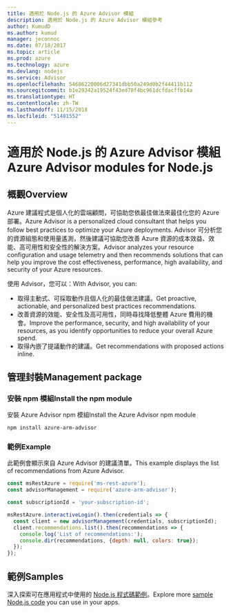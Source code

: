 ```yaml
---
title: 適用於 Node.js 的 Azure Advisor 模組
description: 適用於 Node.js 的 Azure Advisor 模組參考
author: KumudD
ms.author: kumud
manager: jeconnoc
ms.date: 07/18/2017
ms.topic: article
ms.prod: azure
ms.technology: azure
ms.devlang: nodejs
ms.service: Advisor
ms.openlocfilehash: 54686220006d27341dbb50a249d0b2f44411b112
ms.sourcegitcommit: b1e29342a19524f43ed70f4bc961dcfdacffb14a
ms.translationtype: HT
ms.contentlocale: zh-TW
ms.lasthandoff: 11/15/2018
ms.locfileid: "51481552"
---
```

# <a name="azure-advisor-modules-for-nodejs"></a><span data-ttu-id="2a280-103">適用於 Node.js 的 Azure Advisor 模組</span><span class="sxs-lookup"><span data-stu-id="2a280-103">Azure Advisor modules for Node.js</span></span>

## <a name="overview"></a><span data-ttu-id="2a280-104">概觀</span><span class="sxs-lookup"><span data-stu-id="2a280-104">Overview</span></span>

<span data-ttu-id="2a280-105">Azure 建議程式是個人化的雲端顧問，可協助您依最佳做法來最佳化您的 Azure 部署。</span><span class="sxs-lookup"><span data-stu-id="2a280-105">Azure Advisor is a personalized cloud consultant that helps you follow best practices to optimize your Azure deployments.</span></span> <span data-ttu-id="2a280-106">Advisor 可分析您的資源組態和使用量遙測，然後建議可協助您改善 Azure 資源的成本效益、效能、高可用性和安全性的解決方案。</span><span class="sxs-lookup"><span data-stu-id="2a280-106">Advisor analyzes your resource configuration and usage telemetry and then recommends solutions that can help you improve the cost effectiveness, performance, high availability, and security of your Azure resources.</span></span>

<span data-ttu-id="2a280-107">使用 Advisor，您可以：</span><span class="sxs-lookup"><span data-stu-id="2a280-107">With Advisor, you can:</span></span>
- <span data-ttu-id="2a280-108">取得主動式、可採取動作且個人化的最佳做法建議。</span><span class="sxs-lookup"><span data-stu-id="2a280-108">Get proactive, actionable, and personalized best practices recommendations.</span></span>
- <span data-ttu-id="2a280-109">改善資源的效能、安全性及高可用性，同時尋找降低整體 Azure 費用的機會。</span><span class="sxs-lookup"><span data-stu-id="2a280-109">Improve the performance, security, and high availability of your resources, as you identify opportunities to reduce your overall Azure spend.</span></span>
- <span data-ttu-id="2a280-110">取得內嵌了提議動作的建議。</span><span class="sxs-lookup"><span data-stu-id="2a280-110">Get recommendations with proposed actions inline.</span></span>

## <a name="management-package"></a><span data-ttu-id="2a280-111">管理封裝</span><span class="sxs-lookup"><span data-stu-id="2a280-111">Management package</span></span>

### <a name="install-the-npm-module"></a><span data-ttu-id="2a280-112">安裝 npm 模組</span><span class="sxs-lookup"><span data-stu-id="2a280-112">Install the npm module</span></span>

<span data-ttu-id="2a280-113">安裝 Azure Advisor npm 模組</span><span class="sxs-lookup"><span data-stu-id="2a280-113">Install the Azure Advisor npm module</span></span>

```bash
npm install azure-arm-advisor
```

### <a name="example"></a><span data-ttu-id="2a280-114">範例</span><span class="sxs-lookup"><span data-stu-id="2a280-114">Example</span></span>

<span data-ttu-id="2a280-115">此範例會顯示來自 Azure Advisor 的建議清單。</span><span class="sxs-lookup"><span data-stu-id="2a280-115">This example displays the list of recommendations from Azure Advisor.</span></span>

```javascript
const msRestAzure = require('ms-rest-azure');
const advisorManagement = require('azure-arm-advisor');

const subscriptionId = 'your-subscription-id';

msRestAzure.interactiveLogin().then(credentials => {
  const client = new advisorManagement(credentials, subscriptionId);
  client.recommendations.list().then(recommendations => {
    console.log('List of recommendations:');
    console.dir(recommendations, {depth: null, colors: true});
  });
});
```

## <a name="samples"></a><span data-ttu-id="2a280-116">範例</span><span class="sxs-lookup"><span data-stu-id="2a280-116">Samples</span></span>

<span data-ttu-id="2a280-117">深入探索可在應用程式中使用的 [Node.js 程式碼範例](https://azure.microsoft.com/resources/samples/?platform=nodejs)。</span><span class="sxs-lookup"><span data-stu-id="2a280-117">Explore more [sample Node.js code](https://azure.microsoft.com/resources/samples/?platform=nodejs) you can use in your apps.</span></span>
